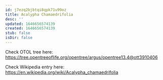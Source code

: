 ```yaml
---
id: j7ezq2bjbtqi8qpk71u99oz
title: Acalypha Chamaedrifolia
desc: ''
updated: 1646656574139
created: 1646656574139
stub: false
isDir: false
---
```

Check OTOL tree here: https://tree.opentreeoflife.org/opentree/argus/opentree13.4@ott3910406


Check Wikipedia entry here: https://en.wikipedia.org/wiki/Acalypha_chamaedrifolia
